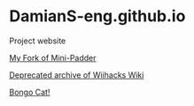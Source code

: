 # DamianS-eng.github.io
Project website

[My Fork of Mini-Padder](https://damians-eng.github.io/mini-padder)

[Deprecated archive of Wiihacks Wiki](https://damians-eng.github.io/wiihacks-wiki)

[Bongo Cat!](https://damians-eng.github.io/bongo.cat/)

